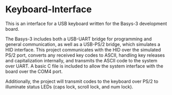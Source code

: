 # Keyboard-Interface
This is an interface for a USB keyboard written for the Basys-3 development board.

The Basys-3 includes both a USB-UART bridge for programming and general communication, as well as a USB-PS/2 bridge, which simulates a HID interface. This project communicates with the HID over the simulated PS/2 port, converts any received key codes to ASCII, handling key releases and capitalization internally, and transmits the ASCII code to the system over UART. A basic C file is included to allow the system interface with the board over the COM4 port.

Additionally, the project will transmit codes to the keyboard over PS/2 to illuminate status LEDs (caps lock, scroll lock, and num lock).
